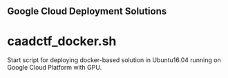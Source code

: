## Google Cloud Deployment Solutions

# caadctf_docker.sh
Start script for deploying docker-based solution in Ubuntu16.04 running on Google Cloud Platform with GPU.

